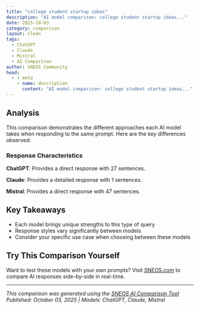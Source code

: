 ```yaml
---
title: "college student startup ideas"
description: "AI model comparison: college student startup ideas..."
date: 2025-10-03
category: comparison
layout: Clean
tags:
  - ChatGPT
  - Claude
  - Mistral
  - AI Comparison
author: SNEOS Community
head:
  - - meta
    - name: description
      content: "AI model comparison: college student startup ideas..."
---
```


<ChatComparison
  title="college student startup ideas"
  prompt="college student startup ideas"
  :responses='{"ChatGPT": "Sure! Here are some college student startup ideas that leverage your skills, interests, and the college environment:\n\n1. **Tutoring Service** \n Offer tutoring in subjects you excel at to fellow students or high schoolers, either in-person or online.\n\n2. **Notes and Study Guides Marketplace** \n Create a platform where students can buy and sell class notes, summaries, and study guides.\n\n3. **Event Planning for Campus Groups** \n Help student organizations plan and organize events, parties, and workshops.\n\n4. **College Clothing and Merchandise** \n Design and sell campus-themed apparel, accessories, or dorm decorations.\n\n5. **Meal Prep and Delivery Service** \n Provide affordable, healthy meal prep options for busy students who don\u2019t have time to cook.\n\n6. **Freelance Services** \n Offer skills like graphic design, writing, social media management, photography, or web development to local businesses or students.\n\n7. **App Development** \n Develop apps that solve everyday problems for students \u2014 for example, study planners, habit trackers, or social networking apps specifically for your campus.\n\n8. **Secondhand Textbook Platform** \n Create an easy way to buy, sell, or rent used textbooks among students.\n\n9. **Fitness and Wellness Coaching** \n Provide fitness classes, personal training, or mental wellness workshops tailored to students.\n\n10. **Sustainable Products** \n Sell eco-friendly products such as reusable utensils, bags, or personal care items aimed at environmentally-conscious students.\n\n11. **Custom Printing Services** \n Offer custom printing for posters, flyers, T-shirts, or personal items.\n\n12. **Language Exchange Community** \n Build a platform or community that connects students interested in practicing different languages.\n\nWhich area interests you the most? I can help you refine the idea or create a business plan!", "Claude": "Here are some practical startup ideas well-suited for college students:\n\n## **Low-Cost Service Businesses**\n- **Tutoring marketplace** - Connect students with peer tutors in specific subjects\n- **Campus delivery service** - Food, groceries, or packages between dorms/apartments\n- **Study space finder** - App to locate and book quiet study spots on/off campus\n- **Textbook exchange platform** - Buy, sell, rent textbooks locally\n- **Event planning for students** - Parties, study groups, social events\n\n## **Tech Solutions**\n- **Class schedule optimizer** - Help students build ideal schedules avoiding conflicts\n- **Roommate matching service** - Algorithm-based compatibility matching\n- **Campus navigation app** - Indoor mapping for large university buildings\n- **Grade tracking \u0026 analytics** - Help students monitor academic performance\n- **Local internship/job board** - Focused on part-time, student-friendly positions\n\n## **Creative \u0026 Content**\n- **Social media management** - For local small businesses near campus\n- **Custom merchandise** - T-shirts, stickers for student organizations\n- **Photography services** - Headshots, events, graduation photos\n- **Podcast production** - Help professors/students create educational content\n\n## **Practical Solutions**\n- **Laundry pickup/delivery** - Especially valuable in dorm settings\n- **Bike repair service** - Mobile repairs around campus\n- **Healthy meal prep** - Affordable, dorm-friendly options\n- **Moving services** - Help students move in/out of dorms/apartments\n\n**Start small, validate demand with surveys or MVP testing, and leverage your existing network of fellow students as initial customers.**", "Mistral": "Starting a business as a college student can be an exciting and rewarding experience. Here are some startup ideas that are well-suited for college students:\n\n1. **Tutoring Services**:\n - **Online Tutoring**: Offer tutoring services in subjects you excel in, either in-person or online.\n - **Study Groups**: Organize and lead study groups for challenging courses.\n\n2. **Freelance Services**:\n - **Writing and Editing**: Offer writing, editing, and proofreading services for essays, research papers, and resumes.\n - **Graphic Design**: Create logos, flyers, and other graphic design elements for local businesses or campus organizations.\n - **Web Development**: Build websites for small businesses or personal projects.\n\n3. **Event Planning**:\n - **Campus Events**: Plan and organize events such as concerts, workshops, and seminars.\n - **Party Planning**: Offer services for birthday parties, graduation celebrations, and other social events.\n\n4. **E-commerce**:\n - **Online Store**: Sell handmade products, vintage clothing, or unique items on platforms like Etsy or eBay.\n - **Dropshipping**: Start a dropshipping business where you sell products without having to manage inventory.\n\n5. **App Development**:\n - **Mobile Apps**: Develop apps that solve specific problems for students, such as study tools, campus navigation, or social networking.\n - **Web Apps**: Create web applications for academic or social purposes.\n\n6. **Content Creation**:\n - **Blogging**: Start a blog on a topic you\u0027re passionate about and monetize it through ads, sponsored posts, or affiliate marketing.\n - **YouTube Channel**: Create and share videos on topics like study tips, college life, or hobbies.\n\n7. **Fitness and Wellness**:\n - **Personal Training**: Offer personal training sessions or group fitness classes.\n - **Yoga Classes**: Teach yoga or meditation classes on campus.\n\n8. **Sustainable Products**:\n - **Eco-Friendly Goods**: Sell eco-friendly products like reusable water bottles, tote bags, or sustainable clothing.\n - **Recycling Services**: Offer recycling services for campus events or dorms.\n\n9. **Food and Beverage**:\n - **Catering**: Provide catering services for campus events or small gatherings.\n - **Coffee Cart**: Set up a mobile coffee cart to serve students during exam periods or early morning classes.\n\n10. **Consulting Services**:\n - **Career Consulting**: Offer resume building, interview preparation, and career advice.\n - **Marketing Consulting**: Help local businesses or campus organizations with their marketing strategies.\n\n11. **Rental Services**:\n - **Equipment Rental**: Rent out equipment like cameras, projectors, or musical instruments.\n - **Textbook Rental**: Offer a textbook rental service to help students save money.\n\n12. **Social Media Management**:\n - **Social Media Services**: Manage social media accounts for local businesses or campus organizations.\n - **Influencer Marketing**: Collaborate with brands to promote products on your social media platforms.\n\n13. **Virtual Assistant**:\n - **Administrative Support**: Offer virtual assistant services to help with tasks like email management, scheduling, and data entry.\n\n14. **Podcasting**:\n - **Podcast**: Start a podcast on a topic you\u0027re passionate about and monetize it through sponsorships or merchandise.\n\n15. **Photography**:\n - **Event Photography**: Offer photography services for campus events, graduations, or personal portraits.\n\nWhen starting a business, it\u0027s important to consider your skills, interests, and the resources available to you. Networking with fellow students, faculty, and local businesses can also provide valuable support and opportunities. Good luck with your entrepreneurial journey!"}' 
  published-date="20:22"
/>

## Analysis

This comparison demonstrates the different approaches each AI model takes when responding to the same prompt. Here are the key differences observed:

### Response Characteristics

**ChatGPT**: Provides a direct response with 27 sentences. 

**Claude**: Provides a detailed response with 1 sentences. 

**Mistral**: Provides a direct response with 47 sentences. 

## Key Takeaways

- Each model brings unique strengths to this type of query
- Response styles vary significantly between models
- Consider your specific use case when choosing between these models

## Try This Comparison Yourself

Want to test these models with your own prompts? Visit [SNEOS.com](https://sneos.com) to compare AI responses side-by-side in real-time.

---

*This comparison was generated using the [SNEOS AI Comparison Tool](https://sneos.com)*
*Published: October 03, 2025 | Models: ChatGPT, Claude, Mistral*

